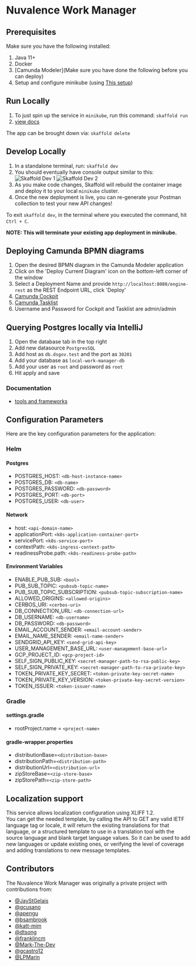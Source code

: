 # Nuvalence Work Manager

## Prerequisites

Make sure you have the following installed:

1. Java 11+
2. Docker
3. [Camunda Modeler](Make sure you have done the following before you can deploy)
4. Setup and configure minikube (using [This setup](https://github.com/Nuvalence/dsgov-local-environment))

## Run Locally

1. To just spin up the service in `minikube`, run this command: `skaffold run`
2. [view docs](http://api.dsgov.test/ns/swagger-ui/index.html)

The app can be brought down via: `skaffold delete`

## Develop Locally

1. In a standalone terminal, run: `skaffold dev`
2. You should eventually have console output similar to this:
   ![Skaffold Dev 1](docs/assets/skaffold-dev-log-1.png)
   ![Skaffold Dev 2](docs/assets/skaffold-dev-log-2.png)
3. As you make code changes, Skaffold will rebuild the container image and deploy it to your local `minikube` cluster.
4. Once the new deployment is live, you can re-generate your Postman collection to test your new API changes!

To exit `skaffold dev`, in the terminal where you executed the command, hit `Ctrl + C`.

**NOTE: This will terminate your existing app deployment in minikube.**

## Deploying Camunda BPMN diagrams

1. Open the desired BPMN diagram in the Camunda Modeler application
2. Click on the 'Deploy Current Diagram' icon on the bottom-left corner of the window
3. Select a Deployment Name and provide `http://localhost:8080/engine-rest` as the REST Endpoint URL, click 'Deploy'
4. [Camunda Cockpit](http://localhost:8080/camunda/app/cockpit/default/)
5. [Camunda Tasklist](http://localhost:8080/camunda/app/tasklist/default/)
6. Username and Password for Cockpit and Tasklist are admin/admin

## Querying Postgres locally via IntelliJ

1. Open the database tab in the top right
2. Add new datasource `PostgresSQL`
3. Add host as `db.dsgov.test` and the port as `30201`
4. Add your database as `local-work-manager-db`
5. Add your user as `root` and password as `root`
6. Hit apply and save

### Documentation

- [tools and frameworks](./docs/tools.md)

## Configuration Parameters

Here are the key configuration parameters for the application:
### Helm

#### Postgres
- POSTGRES_HOST: `<db-host-instance-name>`
- POSTGRES_DB: `<db-name>`
- POSTGRES_PASSWORD: `<db-password>`
- POSTGRES_PORT: `<db-port>`
- POSTGRES_USER: `<db-user>`

#### Network
- host: `<api-domain-name>`
- applicationPort: `<k8s-application-container-port>`
- servicePort: `<k8s-service-port>`
- contextPath: `<k8s-ingress-context-path>`
- readinessProbe.path: `<k8s-readiness-probe-path>`

#### Environment Variables
- ENABLE_PUB_SUB: `<bool>`
- PUB_SUB_TOPIC: `<pubsub-topic-name>`
- PUB_SUB_TOPIC_SUBSCRIPTION: `<pubsub-topic-subscription-name>`
- ALLOWED_ORIGINS: `<allowed-origins>`
- CERBOS_URI: `<cerbos-uri>`
- DB_CONNECTION_URL: `<db-connection-url>`
- DB_USERNAME: `<db-username>`
- DB_PASSWORD: `<db-password>`
- EMAIL_ACCOUNT_SENDER: `<email-account-sender>`
- EMAIL_NAME_SENDER: `<email-name-sender>`
- SENDGRID_API_KEY: `<send-grid-api-key>`
- USER_MANAGEMENT_BASE_URL: `<user-management-base-url>`
- GCP_PROJECT_ID: `<gcp-project-id>`
- SELF_SIGN_PUBLIC_KEY: `<secret-manager-path-to-rsa-public-key>`
- SELF_SIGN_PRIVATE_KEY: `<secret-manager-path-to-rsa-private-key>`
- TOKEN_PRIVATE_KEY_SECRET: `<token-private-key-secret-name>`
- TOKEN_PRIVATE_KEY_VERSION: `<token-private-key-secret-version>`
- TOKEN_ISSUER: `<token-issuer-name>`

### Gradle

#### settings.gradle
- rootProject.name = `<project-name>`

#### gradle-wrapper.properties
- distributionBase=`<distribution-base>`
- distributionPath=`<distribution-path>`
- distributionUrl=`<distribution-url>`
- zipStoreBase=`<zip-store-base>`
- zipStorePath=`<zip-store-path>`


## Localization support
This service allows localization configuration using XLIFF 1.2. \
You can get the needed template, by calling the API to GET any valid IETF language tag or locale, it will return the existing translations for that language, or a structured template to use in a translation tool with the source language and blank target language values. So it can be used to add new languages or update existing ones, or verifying the level of coverage and adding translations to new message templates.

## Contributors

The Nuvalence Work Manager was originally a private project with contributions from:

- [@JayStGelais](https://github.com/JayStGelais)
- [@gcusano](https://github.com/gcusano)
- [@apengu](https://github.com/apengu)
- [@bsambrook](https://github.com/bsambrook)
- [@katt-mim](https://github.com/katt-mim)
- [@dtsong](https://github.com/dtsong)
- [@franklincm](https://github.com/franklincm)
- [@Mark-The-Dev](https://github.com/Mark-The-Dev)
- [@gcastro12](https://github.com/gcastro12)
- [@LPMarin](https://github.com/LPMarin)
